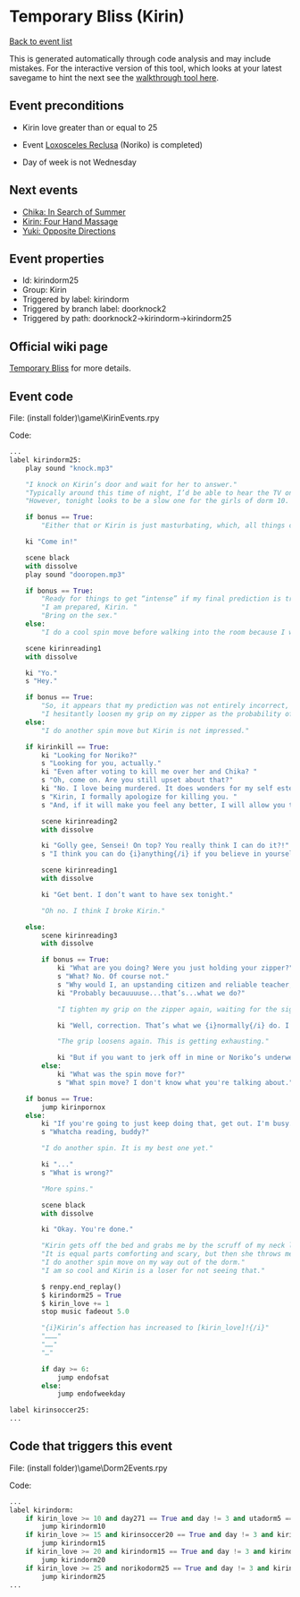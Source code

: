 # Temporary Bliss (Kirin)

[Back to event list](./../)

This is generated automatically through code analysis and may include mistakes. For the interactive version of this tool, which looks at your latest savegame to hint the next see the [walkthrough tool here](https://github.com/largestack/Lessons-In-Love-Guide-Tool/blob/main/README.md).



## Event preconditions

* Kirin love greater than or equal to 25

* Event [Loxosceles Reclusa](./norikodorm25.md) (Noriko) is completed)

* Day of week is not Wednesday



## Next events

* [Chika: In Search of Summer](./chikaspecial40.md)
* [Kirin: Four Hand Massage](./kirinsoccer25.md)
* [Yuki: Opposite Directions](./yukidate10.md)

## Event properties

* Id: kirindorm25
* Group: Kirin
* Triggered by label: kirindorm
* Triggered by branch label: doorknock2
* Triggered by path: doorknock2->kirindorm->kirindorm25

## Official wiki page

[Temporary Bliss](https://lessonsinlove.wiki/index.php?title=Special%3ASearch&search=kirindorm25&go=Go) for more details.

## Event code

File: (install folder)\game\KirinEvents.rpy

Code:
```python
...
label kirindorm25:
    play sound "knock.mp3"

    "I knock on Kirin’s door and wait for her to answer."
    "Typically around this time of night, I’d be able to hear the TV on full blast or the unintelligible, angsty yelps of music Noriko has on."
    "However, tonight looks to be a slow one for the girls of dorm 10. "

    if bonus == True:
        "Either that or Kirin is just masturbating, which, all things considered, is an equally probable scenario when compared to the other things I listed."

    ki "Come in!"

    scene black
    with dissolve
    play sound "dooropen.mp3"

    if bonus == True:
        "Ready for things to get “intense” if my final prediction is true, I bring my fingers to my zipper for easier access when Kirin demands control over my penis."
        "I am prepared, Kirin. "
        "Bring on the sex."
    else:
        "I do a cool spin move before walking into the room because I want to get the dancing out of my system first."

    scene kirinreading1
    with dissolve

    ki "Yo."
    s "Hey."

    if bonus == True:
        "So, it appears that my prediction was not entirely incorrect, but not entirely {i}correct{/i} either seeing as she’s just...casually reading an adult magazine like it’s the news section of the paper."
        "I hesitantly loosen my grip on my zipper as the probability of fucking her becomes unclear."
    else:
        "I do another spin move but Kirin is not impressed."

    if kirinkill == True:
        ki "Looking for Noriko?"
        s "Looking for you, actually."
        ki "Even after voting to kill me over her and Chika? "
        s "Oh, come on. Are you still upset about that?"
        ki "No. I love being murdered. It does wonders for my self esteem."
        s "Kirin, I formally apologize for killing you. "
        s "And, if it will make you feel any better, I will allow you to ride on top tonight."

        scene kirinreading2
        with dissolve

        ki "Golly gee, Sensei! On top? You really think I can do it?!"
        s "I think you can do {i}anything{/i} if you believe in yourself, Kirin."

        scene kirinreading1
        with dissolve

        ki "Get bent. I don’t want to have sex tonight."

        "Oh no. I think I broke Kirin."

    else:
        scene kirinreading3
        with dissolve

        if bonus == True:
            ki "What are you doing? Were you just holding your zipper?"
            s "What? No. Of course not."
            s "Why would I, an upstanding citizen and reliable teacher, come into this dorm room under the assumption that we were going to have sex?"
            ki "Probably becauuuuse...that’s...what we do?"

            "I tighten my grip on the zipper again, waiting for the signal that it’s go-time."

            ki "Well, correction. That’s what we {i}normally{/i} do. I’m too tired tonight."

            "The grip loosens again. This is getting exhausting."

            ki "But if you want to jerk off in mine or Noriko’s underwear, you can go pick up our laundry from downstairs. I’ll take losing one pair as the cost for not having to carry everything up here myself."
        else:
            ki "What was the spin move for?"
            s "What spin move? I don't know what you're talking about."

    if bonus == True:
        jump kirinpornox
    else:
        ki "If you're going to just keep doing that, get out. I'm busy."
        s "Whatcha reading, buddy?"

        "I do another spin. It is my best one yet."

        ki "..."
        s "What is wrong?"

        "More spins."

        scene black
        with dissolve

        ki "Okay. You're done."

        "Kirin gets off the bed and grabs me by the scruff of my neck like I am kitten."
        "It is equal parts comforting and scary, but then she throws me out of the room and I decide that it was {i}mostly{/i} scary."
        "I do another spin move on my way out of the dorm."
        "I am so cool and Kirin is a loser for not seeing that."

        $ renpy.end_replay()
        $ kirindorm25 = True
        $ kirin_love += 1
        stop music fadeout 5.0

        "{i}Kirin’s affection has increased to [kirin_love]!{/i}"
        "………"
        "……"
        "…"

        if day >= 6:
            jump endofsat
        else:
            jump endofweekday

label kirinsoccer25:
...
```

## Code that triggers this event

File: (install folder)\game\Dorm2Events.rpy

Code:
```python
...
label kirindorm:
    if kirin_love >= 10 and day271 == True and day != 3 and utadorm5 == True and iodorm5 == True and kirindorm10 == False:
        jump kirindorm10
    if kirin_love >= 15 and kirinsoccer20 == True and day != 3 and kirindorm15 == False:
        jump kirindorm15
    if kirin_love >= 20 and kirindorm15 == True and day != 3 and kirindorm20 == False:
        jump kirindorm20
    if kirin_love >= 25 and norikodorm25 == True and day != 3 and kirindorm25 == False:
        jump kirindorm25
...
```